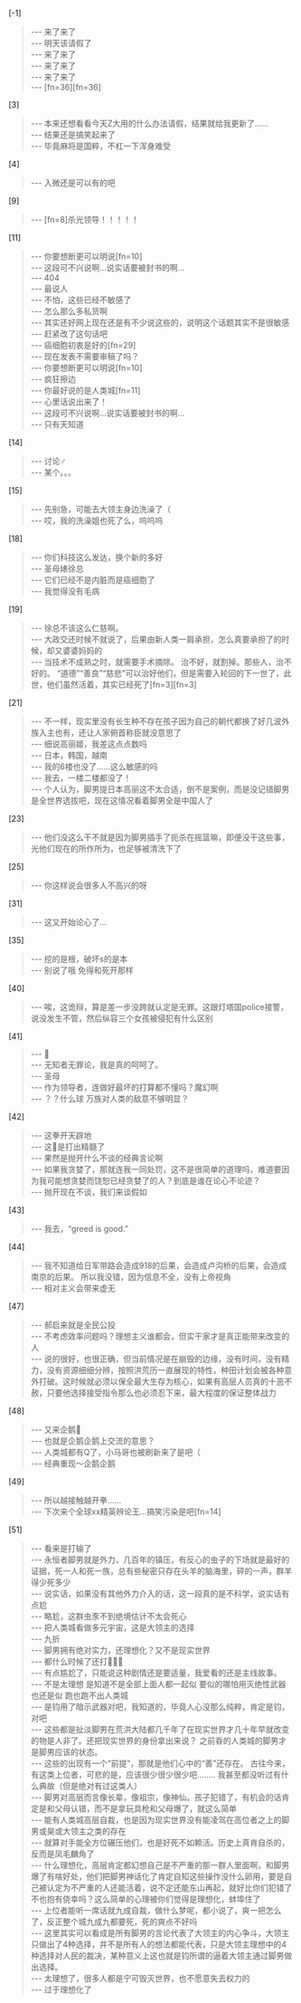 
[-1] 
>--- 来了来了<br>
>--- 明天该请假了<br>
>--- 来了来了<br>
>--- 来了来了<br>
>--- 来了来了<br>
>--- [fn=36][fn=36]<br>

[3] 
>--- 本来还想看看今天Z大用的什么办法请假，结果就给我更新了……<br>
>--- 结果还是搞笑起来了<br>
>--- 毕竟麻将是国粹，不杠一下浑身难受<br>

[4] 
>--- 入微还是可以有的吧<br>

[9] 
>--- [fn=8]杀光领导！！！！！<br>

[11] 
>--- 你要想断更可以明说[fn=10]<br>
>--- 这段可不兴说啊…说实话要被封书的啊…<br>
>--- 404<br>
>--- 最说人<br>
>--- 不怕，这些已经不敏感了<br>
>--- 怎么那么多私货啊<br>
>--- 其实还好网上现在还是有不少说这些的，说明这个话题其实不是很敏感<br>
>--- 赶紧改了这句话吧<br>
>--- 癌细胞初衷是好的[fn=29]<br>
>--- 现在发表不需要审稿了吗？<br>
>--- 你要想断更可以明说[fn=10]<br>
>--- 疯狂擦边<br>
>--- 你最好说的是人类城[fn=11]<br>
>--- 心里话说出来了！<br>
>--- 这段可不兴说啊…说实话要被封书的啊…<br>
>--- 只有天知道<br>

[14] 
>--- 讨论♂<br>
>--- 某个。。。<br>

[15] 
>--- 先别急，可能去大领主身边洗澡了（<br>
>--- 哎，我的洗澡姐也死了么，呜呜呜<br>

[18] 
>--- 你们科技这么发达，换个新的多好<br>
>--- 圣母婊徐总<br>
>--- 它们已经不是内脏而是癌细胞了<br>
>--- 我觉得没有毛病<br>

[19] 
>--- 徐总不该这么仁慈啊。<br>
>--- 大政交还时候不就说了，后果由新人类一肩承担，怎么真要承担了的时候，却又婆婆妈妈的<br>
>--- 当技术不成熟之时，就需要手术摘除。 治不好，就割掉。那些人，治不好的。 “道德”“善良”“慈悲”可以治好他们，但是需要入轮回的下一世了，此世，他们虽然活着，其实已经死了[fn=3][fn=3]<br>

[21] 
>--- 不一样，现实里没有长生种不存在孩子因为自己的朝代都换了好几波外族入主也有，还让人家俯首称臣就没意思了<br>
>--- 细说高丽姬，我差这点点数吗<br>
>--- 日本，韩国，越南<br>
>--- 我的6楼也没了……这么敏感的吗<br>
>--- 我去，一楼二楼都没了！<br>
>--- 个人认为，脚男提日本高丽这不太合适，倒不是案例，而是没记错脚男是全世界选拔吧，现在这情况看着脚男全是中国人了<br>

[23] 
>--- 他们没这么干不就是因为脚男插手了扼杀在摇篮嘛，即便没干这些事，光他们现在的所作所为，也足够被清洗下了<br>

[25] 
>--- 你这样说会很多人不高兴的呀<br>

[31] 
>--- 这又开始论心了…<br>

[35] 
>--- 挖的是根，破坏s的是本<br>
>--- 别说了哦 免得和死开那样<br>

[40] 
>--- 唉，这诡辩，算是差一步没跨就认定是无罪。这跟灯塔国police接警，说没发生不管，然后纵容三个女孩被侵犯有什么区别<br>

[41] 
>--- 👊<br>
>--- 无知者无罪论，我是真的呵呵了。<br>
>--- 圣母<br>
>--- 作为领导者，连做好最坏的打算都不懂吗？魔幻啊<br>
>--- ？？什么球
万族对人类的敌意不够明显？<br>

[42] 
>--- 这拳开天辟地<br>
>--- 这👊是打出精髓了<br>
>--- 果然是抛开什么不谈的经典言论啊<br>
>--- 如果我贪婪了，那就连我一同处罚，这不是很简单的道理吗，难道要因为我可能想贪婪而饶恕已经贪婪了的人？到底是谁在论心不论迹？<br>
>--- 抛开现在不谈，我们来谈假如<br>

[43] 
>--- 我去，“greed is good.”<br>

[44] 
>--- 我不知道给日军带路会造成918的后果，会造成卢沟桥的后果，会造成南京的后果。
所以我没错，因为信息不全，没有上帝视角<br>
>--- 相对主义会带来虚无<br>

[47] 
>--- 郝启来就是全民公投<br>
>--- 不考虑效率问题吗？理想主义谁都会，但实干家才是真正能带来改变的人<br>
>--- 说的很好，也很正确，但当前情况是在崩毁的边缘，没有时间，没有精力，没有资源细细分辨，按照洪荒历一直展现的特性，种田计划会被各种意外打破。这时候就必须以保全最大生存为核心，如果有高层人员真的十恶不赦，只要他选择接受指令那么也必须忍下来，最大程度的保证整体战力<br>

[48] 
>--- 又来企鹅🐧<br>
>--- 也就是企鹅企鹅上交流的意思？<br>
>--- 人类城都有Q了，小马哥也被刷新来了是吧（<br>
>--- 经典重现～企鹅企鹅<br>

[49] 
>--- 所以越接触越开拳……<br>
>--- 下次来个全球xx精英辨论王…搞笑污染是吧[fn=14]<br>

[51] 
>--- 看来是打输了<br>
>--- 永恒者脚男就是外力，几百年的镇压，有反心的虫子的下场就是最好的证据，死一人和死一族，总有些秘密只存在头羊的脑海里，砰的一声，群羊得少死多少<br>
>--- 说实话，如果没有其他外力介入的话，这一段真的是不科学，说实话有点尬<br>
>--- 略尬，这群虫豕不到绝境估计不太会死心<br>
>--- 把人类城看做多元宇宙，这是大领主的选择<br>
>--- 九折<br>
>--- 脚男拥有绝对实力，还理想化？又不是现实世界<br>
>--- 都什么时候了还打✋🏻🐛<br>
>--- 有点尴尬了，只能说这种剧情还是要适量，我爱看的还是主线故事。<br>
>--- 不是太理想 是知道不是全部上面人都一起似 要似的哪怕用灭绝性武器也还是似 跑也跑不出人类城<br>
>--- 是钧用了暗示武器对吧，我知道的，毕竟人心没那么纯粹，肯定是钧，对吧<br>
>--- 这些都是扯淡脚男在荒洪大陆都几千年了在现实世界才几十年早就改变的物是人非了。还把现实世界的身份拿出来说？
之前昋的人类城的脚男才是脚男应该的状态。<br>
>--- 这些的出现有一个“前提”，那就是他们心中的“善”还存在。  古往今来，有这类上位者，可悲的是，应该很少很少很少吧........  我甚至都没听过有什么典故（但是绝对有过这类人）<br>
>--- 脚男对高层而言像长辈，像祖宗，像神仙。孩子犯错了，有机会的话肯定是和父母认错，而不是拿玩具枪和父母爆了，就这么简单<br>
>--- 能有人类城高层自裁，也是因为现实世界没有能凌驾在高位者之上的脚男或昊或大领主之类的存在<br>
>--- 就算对手能全方位碾压他们，也是好死不如赖活。历史上真肯自杀的，反而是凤毛麟角了<br>
>--- 什么理想化，高层肯定都幻想自己是不严重的那一群人里面啊，和脚男爆了有啥好处，他们把脚男神话化了肯定自知这些操作没什么卵用，要是自己被认定为不严重的人还能活着，说不定还能东山再起，就好比你们犯错了不也抱有侥幸吗？这么简单的心理被你们觉得是理想化，蚌埠住了<br>
>--- 上位者能听一席话就九成自裁，做什么梦呢，都小说了，爽一把怎么了，反正整个城九成九都要死，死的爽点不好吗<br>
>--- 这里其实可以看成是所有脚男的言论代表了大领主的内心争斗，大领主只做出了4种选择，并不是所有人的想法都能代表，只是大领主理想中的4种选择对人民的裁决，某种意义上这也就是钧所谓的逼着大领主通过脚男做出选择。<br>
>--- 太理想了，很多人都是宁可毁灭世界，也不愿意失去权力的<br>
>--- 过于理想化了<br>
